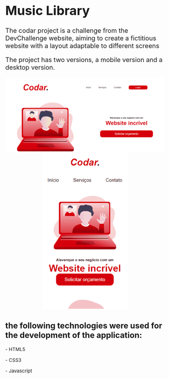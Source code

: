 <h1 style='font-size: 40px'>Music Library</h1>
<p style='font-size: 20px'>The codar project is a challenge from the DevChallenge website, aiming to create a fictitious website with a layout adaptable to different screens</p>
<p style='font-size: 20px'>The project has two versions, a mobile version and a desktop version.</p>
<p align="center">
    <img src="assets/web/codardesktop.gif"/>
    <img src="assets/web/codarmobile.gif"/>
<h2 style='font-size: 25px'>the following technologies were used for the development of the application:</h2>
<p style='font-size: 15px'>- HTML5</p>
<p style='font-size: 15px'>- CSS3</p>
<p style='font-size: 15px'>- Javascript</p>